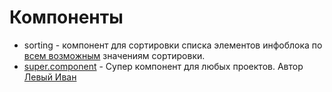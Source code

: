 <h1>Компоненты</h1>

<ul>
  <li>sorting - компонент для сортировки списка элементов инфоблока по <a href="http://dev.1c-bitrix.ru/api_help/iblock/classes/ciblockelement/getlist.php" target="_blank">всем возможным</a> значениям сортировки.</li>
  <li><a href="http://dev.1c-bitrix.ru/community/webdev/user/16182/blog/1184/" target="_blank">super.component</a> - Супер компонент для любых проектов. Автор <a href="http://dev.1c-bitrix.ru/community/webdev/user/16182/" target="_blank">Левый Иван</a></li>
</ul>